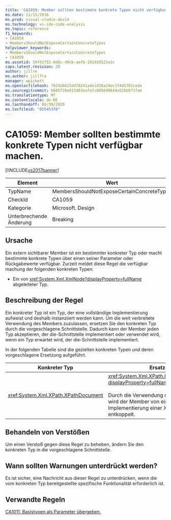 ```yaml
---
title: 'CA1059: Member sollten bestimmte konkrete Typen nicht verfügbar machen | Microsoft-Dokumentation'
ms.date: 11/15/2016
ms.prod: visual-studio-dev14
ms.technology: vs-ide-code-analysis
ms.topic: reference
f1_keywords:
- CA1059
- MembersShouldNotExposeCertainConcreteTypes
helpviewer_keywords:
- MembersShouldNotExposeCertainConcreteTypes
- CA1059
ms.assetid: 59f61f52-8d6c-49cb-aefb-191910523a3c
caps.latest.revision: 20
author: jillre
ms.author: jillfra
manager: wpickett
ms.openlocfilehash: 792426615dd78241ade1d38a24ec1f4d5702cede
ms.sourcegitcommit: b885f26e015d03eafe7c885040644a52bb071fae
ms.translationtype: MT
ms.contentlocale: de-DE
ms.lasthandoff: 06/30/2020
ms.locfileid: "85545378"
---
```

# <a name="ca1059-members-should-not-expose-certain-concrete-types"></a>CA1059: Member sollten bestimmte konkrete Typen nicht verfügbar machen.
[!INCLUDE[vs2017banner](../includes/vs2017banner.md)]

|Element|Wert|
|-|-|
|TypName|MembersShouldNotExposeCertainConcreteTypes|
|CheckId|CA1059|
|Kategorie|Microsoft. Design|
|Unterbrechende Änderung|Breaking|

## <a name="cause"></a>Ursache
 Ein extern sichtbarer Member ist ein bestimmter konkreter Typ oder macht bestimmte konkrete Typen über einen seiner Parameter oder Rückgabewerte verfügbar. Zurzeit meldet diese Regel die verfügbar machung der folgenden konkreten Typen:

- Ein von <xref:System.Xml.XmlNode?displayProperty=fullName> abgeleiteter Typ.

## <a name="rule-description"></a>Beschreibung der Regel
 Ein konkreter Typ ist ein Typ, der eine vollständige Implementierung aufweist und deshalb instanziiert werden kann. Um die weit verbreitete Verwendung des Members zuzulassen, ersetzen Sie den konkreten Typ durch die vorgeschlagene Schnittstelle. Dadurch kann der Member jeden Typ akzeptieren, der die-Schnittstelle implementiert oder verwendet wird, wenn ein Typ erwartet wird, der die-Schnittstelle implementiert.

 In der folgenden Tabelle sind die gezielten konkreten Typen und deren vorgeschlagene Ersetzung aufgeführt.

|Konkreter Typ|Ersatz|
|-------------------|-----------------|
|<xref:System.Xml.XPath.XPathDocument>|<xref:System.Xml.XPath.IXPathNavigable?displayProperty=fullName>.<br /><br /> Durch die Verwendung der-Schnittstelle wird der Member von einer bestimmten Implementierung einer XML-Datenquelle entkoppelt.|

## <a name="how-to-fix-violations"></a>Behandeln von Verstößen
 Um einen Verstoß gegen diese Regel zu beheben, ändern Sie den konkreten Typ in die vorgeschlagene Schnittstelle.

## <a name="when-to-suppress-warnings"></a>Wann sollten Warnungen unterdrückt werden?
 Es ist sicher, eine Nachricht aus dieser Regel zu unterdrücken, wenn die vom konkreten Typ bereitgestellte spezifische Funktionalität erforderlich ist.

## <a name="related-rules"></a>Verwandte Regeln
 [CA1011: Basistypen als Parameter übergeben.](../code-quality/ca1011-consider-passing-base-types-as-parameters.md)
